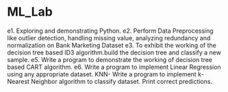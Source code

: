 # ML_Lab
e1. Exploring and demonstrating Python.
e2. Perform Data Preprocessing like outlier detection, handling missing value, analyzing redundancy
and normalization on Bank Marketing Dataset
e3. To exhibit the working of the decision tree based ID3 algorithm.build the decision tree and classify a new sample.
e5. Write a program to demonstrate the working of decision tree based CART algorithm.
e6.  Write a program to implement Linear Regression using any appropriate dataset.
KNN- Write a program to implement k-Nearest Neighbor algorithm to classify dataset. Print correct predictions.
